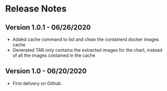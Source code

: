 # Release Notes

## Version 1.0.1 - 06/26/2020
* Added cache command to list and clean the containerd docker images cache
* Generated TAR only contains the extracted images for the chart, instead of all the images contained in the cache

## Version 1.0 - 06/20/2020
* First delivery on Github.
